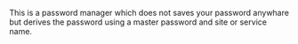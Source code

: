 This is a password manager which does not saves your password anywhare but derives the password using a master password and site or service name. 
